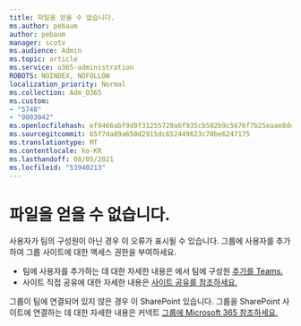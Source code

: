```yaml
---
title: 파일을 얻을 수 없습니다.
ms.author: pebaum
author: pebaum
manager: scotv
ms.audience: Admin
ms.topic: article
ms.service: o365-administration
ROBOTS: NOINDEX, NOFOLLOW
localization_priority: Normal
ms.collection: Adm_O365
ms.custom:
- "5748"
- "9003042"
ms.openlocfilehash: ef9466abf9d0f31255729a6f935cb502b9c5676f7b25eaae8dd299e0788ecd81
ms.sourcegitcommit: b5f7da89a650d2915dc652449623c78be6247175
ms.translationtype: MT
ms.contentlocale: ko-KR
ms.lasthandoff: 08/05/2021
ms.locfileid: "53940213"
---
```

# <a name="we-cant-get-your-files"></a>파일을 얻을 수 없습니다.

사용자가 팀의 구성원이 아닌 경우 이 오류가 표시될 수 있습니다. 그룹에 사용자를 추가하여 그룹 사이트에 대한 액세스 권한을 부여하세요.

- 팀에 사용자를 추가하는 데 대한 자세한 내용은 에서 팀에 구성원 [추가를 Teams.](https://support.office.com/article/add-people-to-a-team-aff2249d-b456-4bc3-81e7-52327b6b38e9)
- 사이트 직접 공유에 대한 자세한 내용은 [사이트 공유를 참조하세요.](https://support.office.com/article/Share-a-site-958771A8-D041-4EB8-B51C-AFEA2EAE3658)

그룹이 팀에 연결되어 있지 않은 경우 이 SharePoint 있습니다. 그룹을 SharePoint 사이트에 연결하는 데 대한 자세한 내용은 커넥트 [그룹에 Microsoft 365 참조하세요.](https://docs.microsoft.com/sharepoint/dev/transform/modernize-connect-to-office365-group)